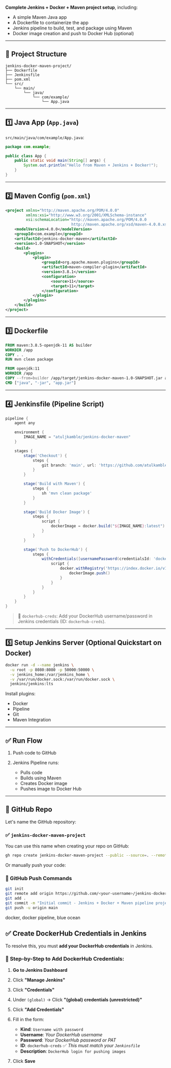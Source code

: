 **Complete Jenkins + Docker + Maven project setup**, including:

* A simple Maven Java app
* A Dockerfile to containerize the app
* Jenkins pipeline to build, test, and package using Maven
* Docker image creation and push to Docker Hub (optional)

---

## 🔧 Project Structure

```
jenkins-docker-maven-project/
├── Dockerfile
├── Jenkinsfile
├── pom.xml
└── src/
    └── main/
        └── java/
            └── com/example/
                └── App.java
```

---

## 1️⃣ Java App (`App.java`)

`src/main/java/com/example/App.java`:

```java
package com.example;

public class App {
    public static void main(String[] args) {
        System.out.println("Hello from Maven + Jenkins + Docker!");
    }
}
```

---

## 2️⃣ Maven Config (`pom.xml`)

```xml
<project xmlns="http://maven.apache.org/POM/4.0.0"
         xmlns:xsi="http://www.w3.org/2001/XMLSchema-instance"
         xsi:schemaLocation="http://maven.apache.org/POM/4.0.0
                             http://maven.apache.org/xsd/maven-4.0.0.xsd">
    <modelVersion>4.0.0</modelVersion>
    <groupId>com.example</groupId>
    <artifactId>jenkins-docker-maven</artifactId>
    <version>1.0-SNAPSHOT</version>
    <build>
        <plugins>
            <plugin>
                <groupId>org.apache.maven.plugins</groupId>
                <artifactId>maven-compiler-plugin</artifactId>
                <version>3.8.1</version>
                <configuration>
                    <source>11</source>
                    <target>11</target>
                </configuration>
            </plugin>
        </plugins>
    </build>
</project>
```

---

## 3️⃣ Dockerfile

```Dockerfile
FROM maven:3.8.5-openjdk-11 AS builder
WORKDIR /app
COPY . .
RUN mvn clean package

FROM openjdk:11
WORKDIR /app
COPY --from=builder /app/target/jenkins-docker-maven-1.0-SNAPSHOT.jar app.jar
CMD ["java", "-jar", "app.jar"]
```

---

## 4️⃣ Jenkinsfile (Pipeline Script)

```groovy
pipeline {
    agent any

    environment {
        IMAGE_NAME = "atuljkamble/jenkins-docker-maven"
    }

    stages {
        stage('Checkout') {
            steps {
                git branch: 'main', url: 'https://github.com/atulkamble/jenkins-docker-maven-project.git'
            }
        }

        stage('Build with Maven') {
            steps {
                sh 'mvn clean package'
            }
        }

        stage('Build Docker Image') {
            steps {
                script {
                    dockerImage = docker.build("${IMAGE_NAME}:latest")
                }
            }
        }

        stage('Push to DockerHub') {
            steps {
                withCredentials([usernamePassword(credentialsId: 'dockerhub-creds', usernameVariable: 'DOCKER_USER', passwordVariable: 'DOCKER_PASS')]) {
                    script {
                        docker.withRegistry('https://index.docker.io/v1/', 'dockerhub-creds') {
                            dockerImage.push()
                        }
                    }
                }
            }
        }
    }
}
```

> 🔐 `dockerhub-creds`: Add your DockerHub username/password in Jenkins credentials (ID: `dockerhub-creds`).

---

## 5️⃣ Setup Jenkins Server (Optional Quickstart on Docker)

```bash
docker run -d --name jenkins \
  -u root -p 8080:8080 -p 50000:50000 \
  -v jenkins_home:/var/jenkins_home \
  -v /var/run/docker.sock:/var/run/docker.sock \
  jenkins/jenkins:lts
```

Install plugins:

* Docker
* Pipeline
* Git
* Maven Integration

---

## ✅ Run Flow

1. Push code to GitHub
2. Jenkins Pipeline runs:

   * Pulls code
   * Builds using Maven
   * Creates Docker image
   * Pushes image to Docker Hub

---

## 🔗 GitHub Repo

Let's name the GitHub repository:

### ✅ **`jenkins-docker-maven-project`**

You can use this name when creating your repo on GitHub:

```bash
gh repo create jenkins-docker-maven-project --public --source=. --remote=origin --push
```

Or manually push your code:

### 🧾 GitHub Push Commands

```bash
git init
git remote add origin https://github.com/<your-username>/jenkins-docker-maven-project.git
git add .
git commit -m "Initial commit - Jenkins + Docker + Maven pipeline project"
git push -u origin main
```
docker, docker pipeline, blue ocean


## ✅ Create DockerHub Credentials in Jenkins

To resolve this, you must **add your DockerHub credentials** in Jenkins.

### 🔐 Step-by-Step to Add DockerHub Credentials:

1. **Go to Jenkins Dashboard**

2. Click **"Manage Jenkins"**

3. Click **"Credentials"**

4. Under `(global)` → Click **"(global) credentials (unrestricted)"**

5. Click **"Add Credentials"**

6. Fill in the form:

   * **Kind**: `Username with password`
   * **Username**: *Your DockerHub username*
   * **Password**: *Your DockerHub password or PAT*
   * **ID**: `dockerhub-creds`  ✅ *This must match your `Jenkinsfile`*
   * **Description**: `DockerHub login for pushing images`

7. Click **Save**



